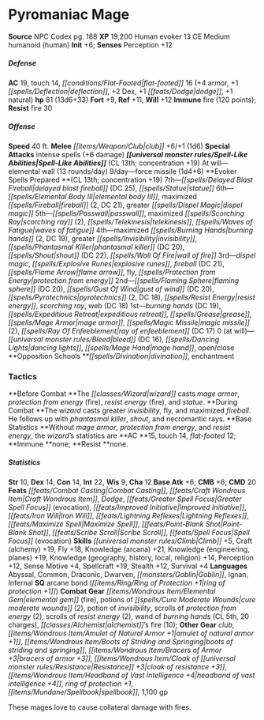﻿---
cssclass: [monsters]
title1: Pyromaniac Mage
title2: Pyromaniac Mage
CR: 12
sources:
- name: NPC Codex
  page: 188
  link: http://paizo.com/products/btpy8v3a?Pathfinder-Roleplaying-Game-NPC-Codex
XP: 19200
race: Human
classes:
- evoker 13
alignment: CE
size: Medium
type: humanoid
subtypes:
- human
initiative:
  bonus: 6
AC:
  AC: 19
  touch: 14
  flat_footed: 16
  components:
    armor: 4
    deflection: 1
    dex: 2
    dodge: 1
    natural: 1
HP:
  HP: 81
  long: 13d6+33
saves:
  fort: 9
  ref: 11
  will: 12
immunities:
- fire (120 points)
resistances:
  fire: 30
speeds:
  base: 40
attacks:
  melee:
  - - text: club +6/+1 (1d6)
      entries:
      - - damage: 1d6
      attack: club
      bonus:
      - 6
      - 1
  special:
  - intense spells (+6 damage)
spell_like_abilities:
  entries:
  - name: elemental wall
    source: default
    freq: At will
    other: 13 rounds/day
  - name: force missile
    source: default
    freq: 9/day
    other: 1d4+6
  sources:
  - name: default
    CL: 13
    concentration: 19
spells:
  entries:
  - name: delayed blast fireball
    source: Evoker
    level: 7
    DC: 25
  - name: statue
    source: Evoker
    level: 7
  - name: elemental body III
    source: Evoker
    level: 6
  - name: maximized fireball
    source: Evoker
    level: 6
    count: 2
    DC: 21
  - name: greater dispel magic
    source: Evoker
    level: 6
  - name: passwall
    source: Evoker
    level: 5
  - name: maximized scorching ray
    source: Evoker
    level: 5
    count: 2
  - name: telekinesis
    source: Evoker
    level: 5
  - name: waves of fatigue
    source: Evoker
    level: 5
  - name: maximized burning hands
    source: Evoker
    level: 4
    count: 2
    DC: 19
  - name: greater invisibility
    source: Evoker
    level: 4
  - name: phantasmal killer
    source: Evoker
    level: 4
    DC: 20
  - name: shout
    source: Evoker
    level: 4
    DC: 22
  - name: wall of fire
    source: Evoker
    level: 4
  - name: dispel magic
    source: Evoker
    level: 3
  - name: explosive runes
    source: Evoker
    level: 3
  - name: fireball
    source: Evoker
    level: 3
    DC: 21
  - name: flame arrow
    source: Evoker
    level: 3
  - name: fly
    source: Evoker
    level: 3
  - name: protection from energy
    source: Evoker
    level: 3
  - name: flaming sphere
    source: Evoker
    level: 2
    DC: 20
  - name: gust of wind
    source: Evoker
    level: 2
    DC: 20
  - name: pyrotechnics
    source: Evoker
    level: 2
    count: 2
    DC: 18
  - name: resist energy
    source: Evoker
    level: 2
  - name: scorching ray
    source: Evoker
    level: 2
  - name: web
    source: Evoker
    level: 2
    DC: 18
  - name: burning hands
    source: Evoker
    level: 1
    DC: 19
  - name: expeditious retreat
    source: Evoker
    level: 1
  - name: grease
    source: Evoker
    level: 1
  - name: mage armor
    source: Evoker
    level: 1
  - name: magic missile
    source: Evoker
    level: 1
    count: 2
  - name: ray of enfeeblement
    source: Evoker
    level: 1
    DC: 17
  - name: bleed
    source: Evoker
    level: 0
    DC: 16
  - name: dancing lights
    source: Evoker
    level: 0
  - name: mage hand
    source: Evoker
    level: 0
  - name: open/close
    source: Evoker
    level: 0
  sources:
  - name: Evoker
    type: prepared
    CL: 13
    concentration: 19
    slots:
      0: at-will
    opposition_schools:
    - divination
    - enchantment
tactics:
  Before Combat: The wizard casts mage armor, protection from energy (fire), resist
    energy (fire), and statue.
  During Combat: The wizard casts greater invisibility, fly, and maximized fireball.
    He follows up with phantasmal killer, shout, and necromantic rays.
  Base Statistics: Without mage armor, protection from energy, and resist energy,
    the wizard's statistics are AC 15, touch 14, flat-footed 12; Immune none; Resist
    none.
ability_scores:
  STR: 10
  DEX: 14
  CON: 14
  INT: 22
  WIS: 9
  CHA: 12
BAB: 6
CMB: 6
CMD: 20
feats:
- name: Combat Casting
- name: Craft Wondrous Item
- name: Dodge
- name: Greater Spell Focus (evocation)
- name: Improved Initiative
- name: Iron Will
- name: Lightning Reflexes
- name: Maximize Spell
- name: Point-Blank Shot
- name: Scribe Scroll
- name: Spell Focus (evocation)
skills:
  Climb: 5
  Craft (alchemy): 19
  Fly: 18
  Knowledge (arcana): 21
  Knowledge (engineering): 19
  Knowledge (planes): 19
  Knowledge (geography): 14
  Knowledge (history): 14
  Knowledge (local): 14
  Knowledge (religion): 14
  Perception: 12
  Sense Motive: 4
  Spellcraft: 19
  Stealth: 12
  Survival: 4
languages:
- Abyssal
- Common
- Draconic
- Dwarven
- Goblin
- Ignan
- Infernal
special_qualities:
- arcane bond (ring of protection +1)
gear:
  combat:
  - elemental gem (fire)
  - potions of cure moderate wounds (2)
  - potion of invisibility
  - scrolls of protection from energy (2)
  - scrolls of resist energy (2)
  - wand of burning hands (CL 5th, 20 charges)
  - alchemist's fire (10)
  other:
  - club
  - amulet of natural armor +1
  - boots of striding and springing
  - bracers of armor +3
  - cloak of resistance +3
  - headband of vast intelligence +4
  - ring of protection +1
  - spellbook
  - 1,100 gp
desc_long: These mages love to cause collateral damage with fires.

---

# Pyromaniac Mage

**Source** NPC Codex pg. 188
**XP** 19,200
Human evoker 13
CE Medium humanoid (human)
**Init** +6; **Senses** Perception +12

##### Defense

**AC** 19, touch 14, _[[conditions/Flat-Footed|flat-footed]]_ 16 (+4 armor, +1 _[[spells/Deflection|deflection]]_, +2 Dex, +1 _[[feats/Dodge|dodge]]_, +1 natural)
**hp** 81 (13d6+33)
**Fort** +9, **Ref** +11, **Will** +12
**Immune** fire (120 points); **Resist** fire 30

##### Offense
**Speed** 40 ft.
**Melee** _[[items/Weapon/Club|club]]_ +6/+1 (1d6)
**Special Attacks** intense spells (+6 damage)
**_[[universal monster rules/Spell-Like Abilities|Spell-Like Abilities]]_** (CL 13th; concentration +19)
At will—elemental wall (13 rounds/day)
 9/day—force missile (1d4+6)
**Evoker Spells Prepared **(CL 13th; concentration +19)
7th—_[[spells/Delayed Blast Fireball|delayed blast fireball]]_ (DC 25), _[[spells/Statue|statue]]_
6th—_[[spells/Elemental Body III|elemental body III]]_, maximized _[[spells/Fireball|fireball]]_ (2, DC 21), greater _[[spells/Dispel Magic|dispel magic]]_
5th—_[[spells/Passwall|passwall]]_, maximized _[[spells/Scorching Ray|scorching ray]]_ (2), _[[spells/Telekinesis|telekinesis]]_, _[[spells/Waves of Fatigue|waves of fatigue]]_
4th—maximized _[[spells/Burning Hands|burning hands]]_ (2, DC 19), greater _[[spells/Invisibility|invisibility]]_, _[[spells/Phantasmal Killer|phantasmal killer]]_ (DC 20), _[[spells/Shout|shout]]_ (DC 22), _[[spells/Wall Of Fire|wall of fire]]_
3rd—_dispel magic_, _[[spells/Explosive Runes|explosive runes]]_, _fireball_ (DC 21), _[[spells/Flame Arrow|flame arrow]]_, fly, _[[spells/Protection from Energy|protection from energy]]_
2nd—_[[spells/Flaming Sphere|flaming sphere]]_ (DC 20), _[[spells/Gust Of Wind|gust of wind]]_ (DC 20), _[[spells/Pyrotechnics|pyrotechnics]]_ (2, DC 18), _[[spells/Resist Energy|resist energy]]_, _scorching ray_, web (DC 18)
1st—_burning hands_ (DC 19), _[[spells/Expeditious Retreat|expeditious retreat]]_, _[[spells/Grease|grease]]_, _[[spells/Mage Armor|mage armor]]_, _[[spells/Magic Missile|magic missile]]_ (2), _[[spells/Ray Of Enfeeblement|ray of enfeeblement]]_ (DC 17)
0 (at will)—_[[universal monster rules/Bleed|bleed]]_ (DC 16), _[[spells/Dancing Lights|dancing lights]]_, _[[spells/Mage Hand|mage hand]]_, open/close
**Opposition Schools **_[[spells/Divination|divination]]_, enchantment

### Tactics

**Before Combat **The _[[classes/Wizard|wizard]]_ casts _mage armor_, _protection from energy_ (fire), _resist energy_ (fire), and _statue_.
**During Combat **The _wizard_ casts greater _invisibility_, fly, and maximized _fireball_. He follows up with _phantasmal killer_, _shout_, and necromantic rays.
**Base Statistics **Without _mage armor_, _protection from energy_, and _resist energy_, the _wizard_’s statistics are **AC **15, touch 14, _flat-footed_ 12; **Immune **none; **Resist **none.

##### Statistics
**Str** 10, **Dex** 14, **Con** 14, **Int** 22, **Wis** 9, **Cha** 12
**Base Atk** +6; **CMB** +6; **CMD** 20
**Feats** _[[feats/Combat Casting|Combat Casting]]_, _[[feats/Craft Wondrous Item|Craft Wondrous Item]]_, _Dodge_, _[[feats/Greater Spell Focus|Greater Spell Focus]]_ (evocation), _[[feats/Improved Initiative|Improved Initiative]]_, _[[feats/Iron Will|Iron Will]]_, _[[feats/Lightning Reflexes|Lightning Reflexes]]_, _[[feats/Maximize Spell|Maximize Spell]]_, _[[feats/Point-Blank Shot|Point-Blank Shot]]_, _[[feats/Scribe Scroll|Scribe Scroll]]_, _[[feats/Spell Focus|Spell Focus]]_ (evocation)
**Skills** _[[universal monster rules/Climb|Climb]]_ +5, Craft (alchemy) +19, Fly +18, Knowledge (arcana) +21, Knowledge (engineering, planes) +19, Knowledge (geography, history, local, religion) +14, Perception +12, Sense Motive +4, Spellcraft +19, Stealth +12, Survival +4
**Languages** Abyssal, Common, Draconic, Dwarven, _[[monsters/Goblin|Goblin]]_, Ignan, Infernal
**SQ** arcane bond (_[[items/Ring/Ring of Protection +1|ring of protection +1]]_)
**Combat Gear** _[[items/Wondrous Item/Elemental Gem|elemental gem]]_ (fire), potions of _[[spells/Cure Moderate Wounds|cure moderate wounds]]_ (2), potion of _invisibility_, scrolls of _protection from energy_ (2), scrolls of _resist energy_ (2), wand of _burning hands_ (CL 5th, 20 charges), _[[classes/Alchemist|alchemist]]_’s fire (10); **Other Gear** _club_, _[[items/Wondrous Item/Amulet of Natural Armor +1|amulet of natural armor +1]]_, _[[items/Wondrous Item/Boots of Striding and Springing|boots of striding and springing]]_, _[[items/Wondrous Item/Bracers of Armor +3|bracers of armor +3]]_, _[[items/Wondrous Item/Cloak of _[[universal monster rules/Resistance|Resistance]]_ +3|cloak of _resistance_ +3]]_, _[[items/Wondrous Item/Headband of Vast Intelligence +4|headband of vast intelligence +4]]_, _ring of protection +1_, _[[items/Mundane/Spellbook|spellbook]]_, 1,100 gp

These mages love to cause collateral damage with fires.